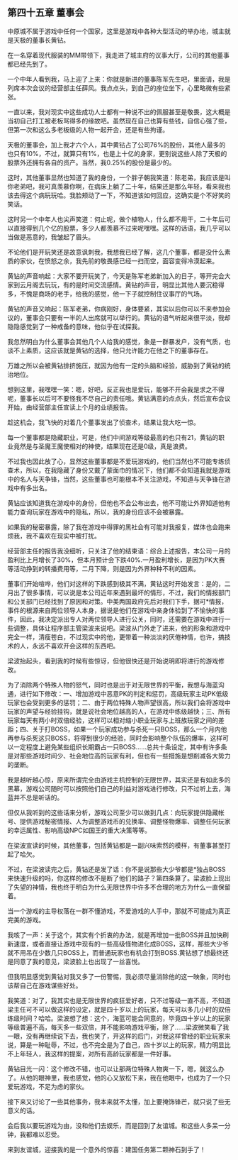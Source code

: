## 第四十五章 董事会

中原城不属于游戏中任何一个国家，这里是游戏中各种大型活动的举办地，城主就是天极的董事长黄钻。

在一名穿着现代服装的MM带领下，我走进了城主府的议事大厅，公司的其他董事都已经先到了。

一个中年人看到我，马上迎了上来：你就是新进的董事陈军先生吧，里面请，我是列席本次会议的经营部主任薛风。我点点头，到自己的座位坐下，心里略微有些紧张。

一直以来，我对现实中这些成功人士都有一种说不出的佩服甚至是敬畏，这大概是当初自己打工被老板骂得多的缘故吧。虽然现在自己也算有些钱，自信心强了些，但第一次和这么多老板级的人物一起开会，还是有些拘谨。

天极的董事会，加上我才六个人，其中黄钻占了公司76%的股份，其他人最多的也只有10%，不过，就算只有1%，也是上十亿的身家，更别说这些人除了天极的股票外还拥有各自的资产。当然，我0.25%的股份是最少的。

这时，其他董事显然也知道了我的身份，一个胖子朝我笑道：陈老弟，我应该是叫你老弟吧，我可真羡慕你啊，在病床上躺了二十年，结果还是那么年轻，看来我也该去得这个病玩玩哈。我脸颊动了一下，不知道该如何回应，这确实是个不好笑的笑话。

这时另一个中年人也尖声笑道：何止呢，做个植物人，什么都不用干，二十年后可以直接得到几个亿的股票，多少人都羡慕不过来呢嘿嘿。这样的话语，我几乎可以当做是恶意的，我皱起了眉头。

不论他们是开玩笑还是故意讽刺我，我想我已经了解，这几个董事，都是没什么素质的家伙，在愤怒之余，我先前的敬畏感已经一扫而空，面容变得冷漠起来。

黄钻的声音响起：大家不要开玩笑了，今天是陈军老弟新加入的日子，等开完会大家到云月阁去玩玩，有的是时间交流感情。黄钻的声音，明显比其他人要沉稳得多，不愧是商场的老手，给我的感觉，他一下子就控制住议事厅的气场。

黄钻的声音又响起：陈军老弟，你病刚好，身体要紧，其实以后你可以不来参加会议的，董事会只要有一半的人出席就可以举行的。黄钻的语气听起来很平淡，我却隐隐感觉到了一种戒备的意味，他似乎在试探我。

我忽然明白为什么董事会其他几个人给我的感觉，象是一群暴发户，没有气质，也谈不上素质，这应该就是黄钻的选择，他只允许能力在他之下的董事存在。

万雄之所以会被黄钻排挤施压，就因为他有一定的头脑和经验，威胁到了黄钻的统治地位。

想到这里，我嘿嘿一笑：嗯，好吧，反正我也是爱玩，能够不开会我是求之不得呢，董事长以后可不要怪我不尽自己的责任哦。黄钻满意的点点头，然后宣布会议开始，由经营部主任宣读上个月的业绩报告。

趁这机会，我飞快的对着几个董事发出了侦查术，结果让我大吃一惊。

每一个董事都是隐藏职业，可是，他们中间游戏等级最高的也只有21，黄钻的职业竟然是与圣魔王魔使相对的神使，结果现在还是0级，真是浪费。

不过我也因此放了心，显然这些董事都是不爱玩游戏的，他们当然也不可能专练侦查术，所以，在我隐藏了身份又戴了蒙面巾的情况下，他们都不会知道我就是游戏中的名人与天争锋，当然，这些董事也可能根本不关注游戏，不知道与天争锋在游戏中有多出名。

黄钻应该知道我在游戏中的身份，但他也不会公布出去，他不可能让外界知道他有能力查询玩家在游戏中的隐私，所以，我的身份应该不会被暴露。

如果我的秘密暴露，除了我在游戏中得罪的黑社会有可能对我报复，媒体也会跑来烦我，我不喜欢在现实中被打扰。

经营部主任的报告我没细听，只关注了他的结束语：综合上述报告，本公司一月的盈利比上月增长了30%，但本月预计会下跌40%.一月盈利增长，是因为PK大赛等活动挣到的转播费用等，二月下降，则是因为外界种种不利的因素。

董事们开始喧哗，他们对这样的下跌感到极其不满，黄钻这时开始发言：是的，二月出了很多事情，可以说是本公司近年来遇到最坏的情形，不过，我们的情报部门和公关部门已经找到了原因和对策。中美两国政府先后对我们下手，据可\*情报，事件的根源来自两位领导人本身，据说是他们在游戏中亲身体验到了不愉快的事件，因此，我决定派出专人对两位领导人进行公关，同时，还需要在游戏中进行一些调整，具体让程序部主管梁波来说吧。梁波从门外走了进来，他的形象和游戏中完全一样，清瘦苍白，不过现实中的他，更带着一种淡淡的厌倦神情，也许，搞技术的人，永远不喜欢开会这样的东西吧。

梁波抬起头，看到我的时候有些惊讶，但他很快还是开始说明即将进行的游戏修改。

为了消除两个特殊人物的怒气，同时也是出于对无限世界的平衡，我想与海蓝沟通，进行如下修改：一、增加游戏中恶意PK的判定和惩罚，高级玩家主动PK低级玩家也会受到更多的惩罚；二、由于两位特殊人物声望很高，所以我们会将游戏中玩家的声望与经验挂钩，就是说社会地位越高的人，在游戏中练级越快；三、所有玩家每天有两小时双倍经验，这样可以相对缩小职业玩家与上班族玩家之间的差距；四、关于打BOSS，如果一个玩家成功参与杀死一只BOSS，那么一个月内他再参与杀死这只BOSS，将得到很少的经验，同时会影响整个队伍的爆率，这样可以一定程度上避免某些组织长期霸占一只BOSS……总共十条设定，其中有许多条是对那些游戏时间少、社会地位高的玩家有利，但也有一些措施是想削减各大势力的垄断。

我是越听越心惊，原来所谓完全由游戏主机控制的无限世界，其实还是有如此多的黑幕，游戏公司随时可以按照他们自己的利益对游戏进行修改，只不过听上去，海蓝并不总是听话的。

但仅从我听到的这些话来分析，游戏公司至少可以做到几点：向玩家提供隐藏帐号、提供游戏秘密情报、人为调整游戏币的兑换率、调整怪物爆率、调整任何玩家的幸运属性、影响高级NPC如国王的重大决策等等。

在梁波宣读的时候，其他董事，包括黄钻都是一副兴味索然的模样，有董事甚至打起了哈欠。

不过，在梁波读完之后，黄钻还是发了话：你不是说那些大少爷都是\*独占BOSS来快速升级的吗，你这样的修改不是断了他们的路子？第四条算了。梁波脸上现出了失望的神情，我也终于明白为什么无限世界中许多不合理的地方为什么一直保留着。

当一个游戏的主导权落在一群不懂游戏，不爱游戏的人手中，那就不可能成为真正完美的游戏。

我咳了一声：关于这个，其实有个折衷的办法，就是再增加一批BOSS并且加快刷新速度，或者直接让游戏中现有的一些高级怪物进化成BOSS，这样，那些大少爷就不用吊在少数几只BOSS上，而普通玩家也有机会打到BOSS.黄钻想了想最终还是同意了我的意见，梁波脸上也出现了一丝喜悦。

但我明显感觉到黄钻对我又多了一份警惕，我必须尽量消除他的这一映象，同时也该帮自己在游戏谋些好处。

我笑道：对了，我其实也是无限世界的疯狂爱好者，只不过等级一直不高，不知道梁主任可不可以做这样的设定，就是四十岁以上的玩家，每天可以多几小时的双倍练级时间？哈哈。梁波想了想：这个，海蓝可能会同意的，毕竟四十岁以上的玩家等级普遍不高，每天多一些双倍，并不能影响游戏平衡，除了……梁波微笑看了我一眼，没有再继续说下去，我也笑了，开这样的后门，对我这样曾经的职业玩家来说，算是一种耻辱，不过，也不完全是为了自己，四十岁以上的玩家，精力明显比不上年轻人，我这样的提案，对所有高龄玩家都是一件好事。

黄钻目光一闪：这个修改不错，也可以让那两位特殊人物爽一下，嗯，就这么办了。从他的眼神里，我也感觉，他的心又放松下来，我在他眼中，也成为了一个只爱玩游戏，不足为虑的家伙。

接下来又讨论了一些其他事务，我本来就不太懂，加上要掩饰锋芒，就只说了些无意义的话。

会后我以要玩游戏为由，没和他们去娱乐，而是回到了友谊城。和这些人多呆一分钟，我都难以忍受。

来到友谊城，迎接我的是一个意外的惊喜：建国任务第二颗神石到手了！

